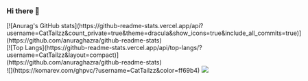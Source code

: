 ### Hi there 👋

<div style="display:inline-block">
[![Anurag's GitHub stats](https://github-readme-stats.vercel.app/api?username=CatTailzz&count_private=true&theme=dracula&show_icons=true&include_all_commits=true)](https://github.com/anuraghazra/github-readme-stats)
</div>

<div style="display:inline-block">
[![Top Langs](https://github-readme-stats.vercel.app/api/top-langs/?username=CatTailzz&layout=compact)](https://github.com/anuraghazra/github-readme-stats)
</div>
![](https://komarev.com/ghpvc/?username=CatTailzz&color=ff69b4)

<a href="https://leetcode-cn.com/u/cattailjj/">
    <img src="https://fc.dianhsu.top/lc?user=cattailjj&loc=cn&req=rating">
</a>
